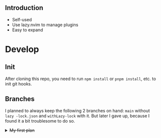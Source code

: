 ## Introduction
- Self-used
- Use lazy.nvim to manage plugins
- Easy to expand

# Develop

## Init
After cloning this repo, you need to run `npm install` or `pnpm install`, etc.
to init git hooks.

## Branches
I planned to always keep the following 2 branches on hand: `main` without `lazy
-lock.json` and `withLazy-lock` with it. But later I gave up, because I found
it a bit troublesome to do so.

<details>
<summary><del>My first plan</del></summary>

~~There are two major branches: `main` and `withLazy-lock`. The only difference
between them is that the branch `main` doesn't have `lazy-lock.json` while the
other does. The reason why I chose `main` as the default branch is that I think
nvim plugins can't commit too many breaking changes so this is safe enough.
However, on the other hand, the commonly used branch and the basic branch are
still `withLazy-lock`. All feature branches have `lazy-lock.json`.~~

</details>
